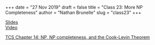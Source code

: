 +++
date = "27 Nov 2019"
draft = false
title = "Class 23: More NP Completeness"
author = "Nathan Brunelle"
slug = "class23"
+++

[Slides](https://www.dropbox.com/s/kkunubans12fgwp/class23.pptx?dl=0)  
[Video](https://uva.hosted.panopto.com/Panopto/Pages/Viewer.aspx?id=392c952f-9e37-491a-ae6b-ab100151f964)

[TCS Chapter 14: NP, NP completeness, and the Cook-Levin Theorem](/docs/tcs-chapter14.pdf)





